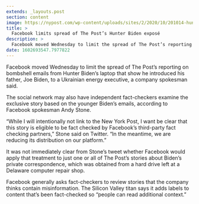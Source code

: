 ```yaml
--- 
extends: _layouts.post 
section: content 
image: https://nypost.com/wp-content/uploads/sites/2/2020/10/201014-hunter-biden.jpg?quality=90&strip=all&w=1200 
title: > 
  Facebook limits spread of The Post’s Hunter Biden exposé 
description: > 
  Facebook moved Wednesday to limit the spread of The Post’s reporting on bombshell emails from Hunter Biden’s laptop that show he introduced his father, Joe Biden, to a Ukrainian energy executive, a company spokesman said.The social network may also have independent fact-checkers examine the exclusive story based on the younger Biden’s emails, according to Facebook spokesman Andy Stone.“While I will intentionally not link to the New York Post, I want be clear that this story is eligible to be fact checked by Facebook’s third-party fact checking partners,” Stone said on Twitter.Facebook generally asks fact-checkers to review stories that the company thinks contain misinformation.The Silicon Valley titan says it adds labels to content that’s been fact-checked so “people can read additional context.” 
date: 1602693547.7977822 
--- 
```

Facebook moved Wednesday to limit the spread of The Post’s reporting on bombshell emails from Hunter Biden’s laptop that show he introduced his father, Joe Biden, to a Ukrainian energy executive, a company spokesman said.

The social network may also have independent fact-checkers examine the exclusive story based on the younger Biden’s emails, according to Facebook spokesman Andy Stone.

“While I will intentionally not link to the New York Post, I want be clear that this story is eligible to be fact checked by Facebook’s third-party fact checking partners,” Stone said on Twitter. “In the meantime, we are reducing its distribution on our platform.”

It was not immediately clear from Stone’s tweet whether Facebook would apply that treatment to just one or all of The Post’s stories about Biden’s private correspondence, which was obtained from a hard drive left at a Delaware computer repair shop.

Facebook generally asks fact-checkers to review stories that the company thinks contain misinformation. The Silicon Valley titan says it adds labels to content that’s been fact-checked so “people can read additional context.”